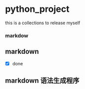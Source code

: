 # python_project
this is a collections to release myself
### markdow
## markdown
* [x] done
## markdown 语法生成程序

